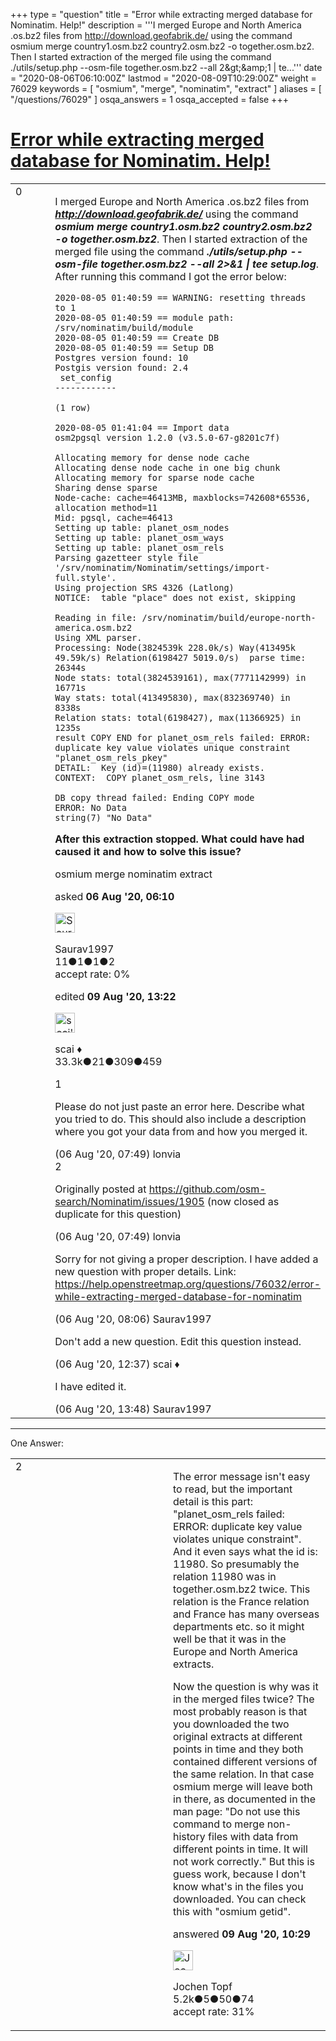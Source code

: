 +++
type = "question"
title = "Error while extracting merged database for Nominatim. Help!"
description = '''I merged Europe and North America .os.bz2 files from http://download.geofabrik.de/ using the command osmium merge country1.osm.bz2 country2.osm.bz2 -o together.osm.bz2. Then I started extraction of the merged file using the command ./utils/setup.php --osm-file together.osm.bz2 --all 2&amp;gt;&amp;amp;1 | te...'''
date = "2020-08-06T06:10:00Z"
lastmod = "2020-08-09T10:29:00Z"
weight = 76029
keywords = [ "osmium", "merge", "nominatim", "extract" ]
aliases = [ "/questions/76029" ]
osqa_answers = 1
osqa_accepted = false
+++

<div class="headNormal">

# [Error while extracting merged database for Nominatim. Help!](/questions/76029/error-while-extracting-merged-database-for-nominatim-help)

</div>

<div id="main-body">

<div id="askform">

<table id="question-table" style="width:100%;">
<colgroup>
<col style="width: 50%" />
<col style="width: 50%" />
</colgroup>
<tbody>
<tr>
<td style="width: 30px; vertical-align: top"><div class="vote-buttons">
<span id="post-76029-upvote" class="ajax-command post-vote up" rel="nofollow" title="I like this post (click again to cancel)"> </span>
<div id="post-76029-score" class="post-score" title="current number of votes">
0
</div>
<span id="post-76029-downvote" class="ajax-command post-vote down" rel="nofollow" title="I dont like this post (click again to cancel)"> </span> <span id="favorite-mark" class="ajax-command favorite-mark" rel="nofollow" title="mark/unmark this question as favorite (click again to cancel)"> </span>
<div id="favorite-count" class="favorite-count">
&#10;</div>
</div></td>
<td><div id="item-right">
<div class="question-body">
<p>I merged Europe and North America .os.bz2 files from <strong><em><a href="http://download.geofabrik.de/">http://download.geofabrik.de/</a></em></strong> using the command <strong><em>osmium merge country1.osm.bz2 country2.osm.bz2 -o together.osm.bz2</em></strong>. Then I started extraction of the merged file using the command <strong><em>./utils/setup.php --osm-file together.osm.bz2 --all 2&gt;&amp;1 | tee setup.log</em></strong>. After running this command I got the error below:</p>
<pre><code>2020-08-05 01:40:59 == WARNING: resetting threads to 1
2020-08-05 01:40:59 == module path: /srv/nominatim/build/module
2020-08-05 01:40:59 == Create DB
2020-08-05 01:40:59 == Setup DB
Postgres version found: 10
Postgis version found: 2.4
 set_config
------------
&#10;(1 row)
&#10;2020-08-05 01:41:04 == Import data
osm2pgsql version 1.2.0 (v3.5.0-67-g8201c7f)
&#10;Allocating memory for dense node cache
Allocating dense node cache in one big chunk
Allocating memory for sparse node cache
Sharing dense sparse
Node-cache: cache=46413MB, maxblocks=742608*65536, allocation method=11
Mid: pgsql, cache=46413
Setting up table: planet_osm_nodes
Setting up table: planet_osm_ways
Setting up table: planet_osm_rels
Parsing gazetteer style file &#39;/srv/nominatim/Nominatim/settings/import-full.style&#39;.
Using projection SRS 4326 (Latlong)
NOTICE:  table &quot;place&quot; does not exist, skipping
&#10;Reading in file: /srv/nominatim/build/europe-north-america.osm.bz2
Using XML parser.
Processing: Node(3824539k 228.0k/s) Way(413495k 49.59k/s) Relation(6198427 5019.0/s)  parse time: 26344s
Node stats: total(3824539161), max(7771142999) in 16771s
Way stats: total(413495830), max(832369740) in 8338s
Relation stats: total(6198427), max(11366925) in 1235s
result COPY END for planet_osm_rels failed: ERROR:  duplicate key value violates unique constraint &quot;planet_osm_rels_pkey&quot;
DETAIL:  Key (id)=(11980) already exists.
CONTEXT:  COPY planet_osm_rels, line 3143
&#10;DB copy thread failed: Ending COPY mode
ERROR: No Data
string(7) &quot;No Data&quot;</code></pre>
<p><strong>After this extraction stopped. What could have had caused it and how to solve this issue?</strong></p>
</div>
<div id="question-tags" class="tags-container tags">
<span class="post-tag tag-link-osmium" rel="tag" title="see questions tagged &#39;osmium&#39;">osmium</span> <span class="post-tag tag-link-merge" rel="tag" title="see questions tagged &#39;merge&#39;">merge</span> <span class="post-tag tag-link-nominatim" rel="tag" title="see questions tagged &#39;nominatim&#39;">nominatim</span> <span class="post-tag tag-link-extract" rel="tag" title="see questions tagged &#39;extract&#39;">extract</span>
</div>
<div id="question-controls" class="post-controls">
&#10;</div>
<div class="post-update-info-container">
<div class="post-update-info post-update-info-user">
<p>asked <strong>06 Aug '20, 06:10</strong></p>
<img src="https://secure.gravatar.com/avatar/e268298e773338d7203d941c245ebff4?s=32&amp;d=identicon&amp;r=g" class="gravatar" width="32" height="32" alt="Saurav1997&#39;s gravatar image" />
<p><span>Saurav1997</span><br />
<span class="score" title="11 reputation points">11</span><span title="1 badges"><span class="badge1">●</span><span class="badgecount">1</span></span><span title="1 badges"><span class="silver">●</span><span class="badgecount">1</span></span><span title="2 badges"><span class="bronze">●</span><span class="badgecount">2</span></span><br />
<span class="accept_rate" title="Rate of the user&#39;s accepted answers">accept rate:</span> <span title="Saurav1997 has no accepted answers">0%</span></p>
</div>
<div class="post-update-info post-update-info-edited">
<p><span> edited <strong>09 Aug '20, 13:22</strong> </span></p>
<img src="https://secure.gravatar.com/avatar/52d3234f3be58156770e8a91d575bfbd?s=32&amp;d=identicon&amp;r=g" class="gravatar" width="32" height="32" alt="scai&#39;s gravatar image" />
<p><span>scai ♦</span><br />
<span class="score" title="33317 reputation points"><span>33.3k</span></span><span title="21 badges"><span class="badge1">●</span><span class="badgecount">21</span></span><span title="309 badges"><span class="silver">●</span><span class="badgecount">309</span></span><span title="459 badges"><span class="bronze">●</span><span class="badgecount">459</span></span></p>
</div>
</div>
<div id="comments-container-76029" class="comments-container">
<span id="76030"></span>
<div id="comment-76030" class="comment">
<div id="post-76030-score" class="comment-score">
1
</div>
<div class="comment-text">
<p>Please do not just paste an error here. Describe what you tried to do. This should also include a description where you got your data from and how you merged it.</p>
</div>
<div id="comment-76030-info" class="comment-info">
<span class="comment-age">(06 Aug '20, 07:49)</span> <span class="comment-user userinfo">lonvia</span>
</div>
</div>
<span id="76031"></span>
<div id="comment-76031" class="comment">
<div id="post-76031-score" class="comment-score">
2
</div>
<div class="comment-text">
<p>Originally posted at <a href="https://github.com/osm-search/Nominatim/issues/1905">https://github.com/osm-search/Nominatim/issues/1905</a> (now closed as duplicate for this question)</p>
</div>
<div id="comment-76031-info" class="comment-info">
<span class="comment-age">(06 Aug '20, 07:49)</span> <span class="comment-user userinfo">lonvia</span>
</div>
</div>
<span id="76033"></span>
<div id="comment-76033" class="comment">
<div id="post-76033-score" class="comment-score">
&#10;</div>
<div class="comment-text">
<p>Sorry for not giving a proper description. I have added a new question with proper details. Link: <a href="https://help.openstreetmap.org/questions/76032/error-while-extracting-merged-database-for-nominatim">https://help.openstreetmap.org/questions/76032/error-while-extracting-merged-database-for-nominatim</a></p>
</div>
<div id="comment-76033-info" class="comment-info">
<span class="comment-age">(06 Aug '20, 08:06)</span> <span class="comment-user userinfo">Saurav1997</span>
</div>
</div>
<span id="76034"></span>
<div id="comment-76034" class="comment">
<div id="post-76034-score" class="comment-score">
&#10;</div>
<div class="comment-text">
<p>Don't add a new question. Edit this question instead.</p>
</div>
<div id="comment-76034-info" class="comment-info">
<span class="comment-age">(06 Aug '20, 12:37)</span> <span class="comment-user userinfo">scai ♦</span>
</div>
</div>
<span id="76036"></span>
<div id="comment-76036" class="comment">
<div id="post-76036-score" class="comment-score">
&#10;</div>
<div class="comment-text">
<p>I have edited it.</p>
</div>
<div id="comment-76036-info" class="comment-info">
<span class="comment-age">(06 Aug '20, 13:48)</span> <span class="comment-user userinfo">Saurav1997</span>
</div>
</div>
</div>
<div id="comment-tools-76029" class="comment-tools">
&#10;</div>
<div class="clear">
&#10;</div>
<div id="comment-76029-form-container" class="comment-form-container">
&#10;</div>
<div class="clear">
&#10;</div>
</div></td>
</tr>
</tbody>
</table>

------------------------------------------------------------------------

<div class="tabBar">

<span id="sort-top"></span>

<div class="headQuestions">

One Answer:

</div>

</div>

<span id="76078"></span>

<div id="answer-container-76078" class="answer">

<table style="width:100%;">
<colgroup>
<col style="width: 50%" />
<col style="width: 50%" />
</colgroup>
<tbody>
<tr>
<td style="width: 30px; vertical-align: top"><div class="vote-buttons">
<span id="post-76078-upvote" class="ajax-command post-vote up" rel="nofollow" title="I like this post (click again to cancel)"> </span>
<div id="post-76078-score" class="post-score" title="current number of votes">
2
</div>
<span id="post-76078-downvote" class="ajax-command post-vote down" rel="nofollow" title="I dont like this post (click again to cancel)"> </span>
</div></td>
<td><div class="item-right">
<div class="answer-body">
<p>The error message isn't easy to read, but the important detail is this part: "planet_osm_rels failed: ERROR: duplicate key value violates unique constraint". And it even says what the id is: 11980. So presumably the relation 11980 was in together.osm.bz2 twice. This relation is the France relation and France has many overseas departments etc. so it might well be that it was in the Europe and North America extracts.</p>
<p>Now the question is why was it in the merged files twice? The most probably reason is that you downloaded the two original extracts at different points in time and they both contained different versions of the same relation. In that case osmium merge will leave both in there, as documented in the man page: "Do not use this command to merge non-history files with data from different points in time. It will not work correctly." But this is guess work, because I don't know what's in the files you downloaded. You can check this with "osmium getid".</p>
</div>
<div class="answer-controls post-controls">
&#10;</div>
<div class="post-update-info-container">
<div class="post-update-info post-update-info-user">
<p>answered <strong>09 Aug '20, 10:29</strong></p>
<img src="https://secure.gravatar.com/avatar/2d4dfcdcde73aa5e2ffa4a9b3a7cb51d?s=32&amp;d=identicon&amp;r=g" class="gravatar" width="32" height="32" alt="Jochen%20Topf&#39;s gravatar image" />
<p><span>Jochen Topf</span><br />
<span class="score" title="5244 reputation points"><span>5.2k</span></span><span title="5 badges"><span class="badge1">●</span><span class="badgecount">5</span></span><span title="50 badges"><span class="silver">●</span><span class="badgecount">50</span></span><span title="74 badges"><span class="bronze">●</span><span class="badgecount">74</span></span><br />
<span class="accept_rate" title="Rate of the user&#39;s accepted answers">accept rate:</span> <span title="Jochen Topf has 32 accepted answers">31%</span></p>
</div>
</div>
<div id="comments-container-76078" class="comments-container">
&#10;</div>
<div id="comment-tools-76078" class="comment-tools">
&#10;</div>
<div class="clear">
&#10;</div>
<div id="comment-76078-form-container" class="comment-form-container">
&#10;</div>
<div class="clear">
&#10;</div>
</div></td>
</tr>
</tbody>
</table>

</div>

<div class="paginator-container-left">

</div>

</div>

</div>

